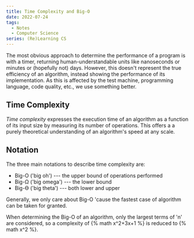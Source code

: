 ```yaml
---
title: Time Complexity and Big-O
date: 2022-07-24
tags:
  - Notes
  - Computer Science
series: (Re)Learning CS
---
```


The most obvious approach to determine the performance of a program is with a
timer, returning human-understandable units like nanoseconds or minutes or
(hopefully not) days. However, this doesn't represent the true efficiency of an
algorithm, instead showing the performance of its implementation. As this is
affected by the test machine, programming language, code quality, etc., we use
something better.

## Time Complexity

_Time complexity_ expresses the execution time of an algorithm as a function of
its input size by measuring its number of operations. This offers a a purely
theoretical understanding of an algorithm's speed at any scale.

<!-- TODO a bit more -->

## Notation

The three main notations to describe time complexity are:

- Big-O ('big oh') --- the upper bound of operations performed
- Big-Ω ('big omega') --- the lower bound
- Big-ϴ ('big theta') --- both lower and upper

Generally, we only care about Big-O 'cause the fastest case of algorithm can be
taken for granted.

When determining the Big-O of an algorithm, only the largest terms of 'n' are
considered, so a complexity of {% math x^2+3x+1 %} is reduced to {% math x^2 %}.

